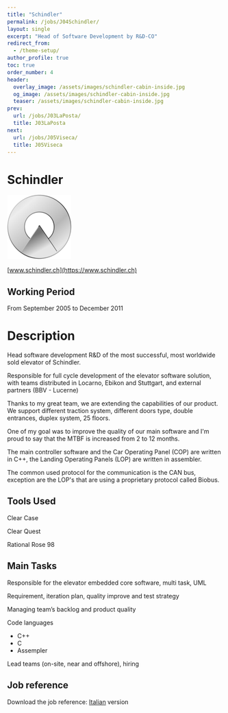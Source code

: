```yaml
---
title: "Schindler"
permalink: /jobs/J04Schindler/
layout: single
excerpt: "Head of Software Development by R&D-CO"
redirect_from:
  - /theme-setup/
author_profile: true
toc: true
order_number: 4
header:
  overlay_image: /assets/images/schindler-cabin-inside.jpg
  og_image: /assets/images/schindler-cabin-inside.jpg
  teaser: /assets/images/schindler-cabin-inside.jpg
prev:
  url: /jobs/J03LaPosta/
  title: J03LaPosta
next:
  url: /jobs/J05Viseca/
  title: J05Viseca
---
```

# Schindler

![Schindler](/assets/images/schindler-hd-logo-thumbnail.png)

[www.schindler.ch](https://www.schindler.ch)

## Working Period
From  September 2005 to December 2011

# Description
Head software development R&D of the most successful, most worldwide sold elevator of Schindler.

Responsible for full cycle development of the elevator software solution,
with teams distributed in Locarno, Ebikon and Stuttgart, and external partners (BBV - Lucerne)

Thanks to my great team, we are extending the capabilities of our product.
We support different traction system, different doors type, double entrances, duplex system, 25 floors.

One of my goal was to improve the quality of our main software and
I'm proud to say that the MTBF is increased from 2 to 12 months.

The main controller software and the Car Operating Panel (COP) are written in C++, 
the Landing Operating Panels (LOP) are written in assembler.

The common used protocol for the communication is the CAN bus,
exception are the LOP's that are using a proprietary protocol called Biobus.

## Tools Used
Clear Case

Clear Quest

Rational Rose 98



## Main Tasks
Responsible for the elevator embedded core software, multi task, UML

Requirement, iteration plan, quality improve and test strategy

Managing team’s backlog and product quality

Code languages
- C++
- C
- Assempler

Lead teams (on-site, near and offshore), hiring

## Job reference
Download the job reference: [Italian](/asset/files/SchindlerSecondo.pdf) version